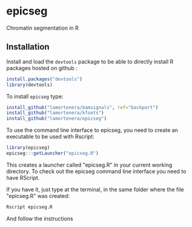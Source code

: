 epicseg
=======

Chromatin segmentation in R
## Installation

Install and load the `devtools` package to be able to directly install R packages hosted on github :

```R
install.packages("devtools")
library(devtools)
```

To install `epicseg` type:

```R
install_github("lamortenera/bamsignals", ref="backport")
install_github("lamortenera/kfoots")
install_github("lamortenera/epicseg")
```

To use the command line interface to epicseg, you need to create an executable to be used with Rscript:

```R
library(epicseg)
epicseg:::getLauncher("epicseg.R")
```

This creates a launcher called "epicseg.R" in your current working directory.
To check out the epicseg command line interface you need to have RScript.

If you have it, just type at the terminal, in the same folder where the file "epicseg.R" was created:

```bash
Rscript epicseg.R
```

And follow the instructions
